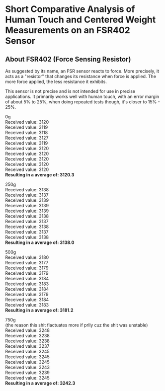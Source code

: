 # Short Comparative Analysis of Human Touch and Centered Weight Measurements on an FSR402 Sensor
## About FSR402 (Force Sensing Resistor)
As suggested by its name, an FSR sensor reacts to force. More precisely, it acts as a "resistor" that changes its resistance when force is applied. The more force applied, the less resistance it exhibits.<br /> 


This sensor is not precise and is not intended for use in precise applications. It primarily works well with human touch, with an error margin of about 5% to 25%, when doing repeated tests though, it's closer to
15% - 25%.

0g<br /> 
Received value: 3120<br /> 
Received value: 3119<br /> 
Received value: 3118<br /> 
Received value: 3127<br /> 
Received value: 3119<br /> 
Received value: 3120<br /> 
Received value: 3120<br /> 
Received value: 3120<br /> 
Received value: 3120<br /> 
Received value: 3120<br /> 
<b>Resulting in a average of: 3120.3</b>

250g<br /> 
Received value: 3138<br /> 
Received value: 3137<br /> 
Received value: 3139<br /> 
Received value: 3139<br /> 
Received value: 3139<br /> 
Received value: 3138<br /> 
Received value: 3137<br /> 
Received value: 3138<br /> 
Received value: 3137<br /> 
Received value: 3138<br /> 
<b>Resulting in a average of: 3138.0</b>

500g<br /> 
Received value: 3180<br /> 
Received value: 3177<br /> 
Received value: 3179<br /> 
Received value: 3179<br /> 
Received value: 3184<br /> 
Received value: 3183<br /> 
Received value: 3184<br /> 
Received value: 3179<br /> 
Received value: 3184<br /> 
Received value: 3183<br /> 
<b>Resulting in a average of: 3181.2</b>

750g<br /> (the reason this shit flactuates more if prlly cuz the shit was unstable)
Received value: 3248<br /> 
Received value: 3238<br /> 
Received value: 3238<br /> 
Received value: 3237<br /> 
Received value: 3245<br /> 
Received value: 3245<br /> 
Received value: 3245<br /> 
Received value: 3243<br /> 
Received value: 3239<br /> 
Received value: 3245<br /> 
<b>Resulting in a average of: 3242.3</b>


